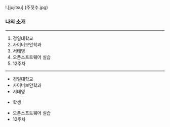 !.[jujitsu].(주짓수.jpg)
### 나의 소개
***
1. 경일대학교
2. 사이버보안학과
3. 서태영
4. 오픈소프트웨어 실습
5. 12주차

***

- 경일대학교
- 사이버보안학과
- 서태영
* 학생
- 오픈소프트웨어 실습
- 12주차
